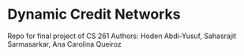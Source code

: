 # Dynamic Credit Networks
Repo for final project of CS 261
Authors: Hoden Abdi-Yusuf, Sahasrajit Sarmasarkar, Ana Carolina Queiroz
